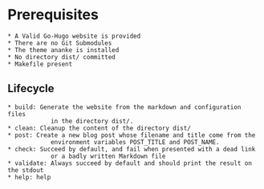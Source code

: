 # Prerequisites

    * A Valid Go-Hugo website is provided
    * There are no Git Submodules
    * The theme ananke is installed
    * No directory dist/ committed
    * Makefile present

## Lifecycle

    * build: Generate the website from the markdown and configuration files
                in the directory dist/.
    * clean: Cleanup the content of the directory dist/
    * post: Create a new blog post whose filename and title come from the
                environment variables POST_TITLE and POST_NAME.
    * check: Succeed by default, and fail when presented with a dead link
                or a badly written Markdown file
    * validate: Always succeed by default and should print the result on the stdout
    * help: help